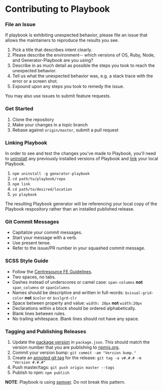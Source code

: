 # Contributing to Playbook

### File an Issue
If playbook is exhibiting unexpected behavior, please file an issue that allows the maintainers to reproduce the results you see.
1. Pick a title that describes intent clearly.
2. Please describe the environment-- which versions of OS, Ruby, Node, and Generator-Playbook are you using?
3. Describe in as much detail as possible the steps you took to reach the unexpected behavior.
4. Tell us what the unexpected behavior was, e.g. a stack trace with the error or a screen shot.
5. Expound upon any steps you took to remedy the issue.

You may also use issues to submit feature requests.


### Get Started
1. Clone the repository
2. Make your changes in a topic branch
3. Rebase against `origin/master`, submit a pull request


### Linking Playbook
In order to see and test the changes you've made to Playbook, you'll need to [uninstall](https://www.npmjs.org/doc/cli/npm-uninstall.html) any previously installed versions of Playbook and [link](https://www.npmjs.org/doc/cli/npm-link.html) your local Playbook.

1. `npm uninstall -g generator-playbook`
2. `cd path/to/playbook/repo`
3. `npm link`
4. `cd path/to/desired/location`
5. `yo playbook`

The resulting Playbook generator will be referencing your local copy of the Playbook respository rather than an installed published release.


### Git Commit Messages
- Capitalize your commit messages.
- Start your message with a verb.
- Use present tense.
- Refer to the issue/PR number in your squashed commit message.


### SCSS Style Guide
- Follow the [Centresource FE Guidelines](https://sites.google.com/a/centresource.com/csintranet/Home/development/centresource-fe-dev-guide).
- Two spaces, no tabs.
- Dashes instead of underscores or camel case: `span-columns` **not** `span_columns` or `spanColumns`
- Names should be descriptive and written in full-words: `$visual-grid-color` **not** `$color` or `$vslgrd-clr`
- Space between property and value: `width: 20px` **not** `width:20px`
- Declarations within a block should be ordered alphabetically.
- Blank lines between rules.
- No trailing whitespace. Blank lines should not have any space.


### Tagging and Publishing Releases
1. Update the [package version](https://github.com/centresource/generator-playbook/blob/master/package.json#L3) in `package.json`. This should match the version number that you are publishing to [npmjs.org](https://www.npmjs.org/package/generator-playbook).
2. Commit your version bump: `git commit -am "Version bump."`
3. Create an [annoted git tag](http://git-scm.com/book/en/Git-Basics-Tagging#Annotated-Tags) for the release: `git tag -a v#.#.# -m "Version #.#.#"`
4. Push master/tags: `git push origin master --tags`
5. Publish to npm: `npm publish`

**NOTE**: Playbook is using [semver](http://semver.org/). Do not break this pattern.
